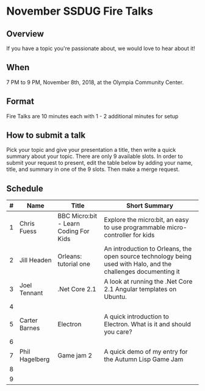 # November SSDUG Fire Talks

## Overview

If you have a topic you're passionate about, we would love to hear about it!  

## When

7 PM to 9 PM, November 8th, 2018, at the Olympia Community Center. 

## Format

Fire Talks are 10 minutes each with 1 - 2 additional minutes for setup

## How to submit a talk

Pick your topic and give your presentation a title, then write a quick summary about your topic.  There are only 9 available slots.  In order to submit your request to present, edit the table below by adding your name, title, and summary in one of the 9 slots.  Then make a merge request. 

## Schedule

| # 	| Name 	       | Title 	       | Short Summary 	|
|---	|------------- |-------------  |---------------	|
| 1  	| Chris Fuess  | BBC Micro:bit - Learn Coding For Kids| Explore the micro:bit, an easy to use programmable micro-controller for kids               	|
| 2  	| Jill Headen  | Orleans: tutorial one |  An introduction to Orleans, the open source technology being used with Halo, and the challenges documenting it 	|
| 3  	| Joel Tennant | .Net Core 2.1 |  A look at running the .Net Core 2.1 Angular templates on Ubuntu.	|
| 4  	|              |       	|               	|
| 5  	| Carter Barnes |  Electron | A quick introduction to Electron. What is it and should you care? |
| 6 	|              |       	|               	|
| 7 	| Phil Hagelberg | Game jam 2	| A quick demo of my entry for the Autumn Lisp Game Jam              	|
| 8  	|              |       	|               	|
| 9  	|              |       	|               	|
